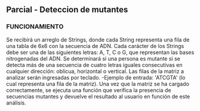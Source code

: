 <h2>Parcial - Deteccion de mutantes</h2>
<h3>FUNCIONAMIENTO</h3>
Se recibirá un arreglo de Strings, donde cada String representa una fila de una tabla de 6x6 con la secuencia de ADN. Cada carácter de los Strings debe ser una de las siguientes letras: A, T, C o G, que representan las bases nitrogenadas del ADN. 
Se determinará si una persona es mutante si se detecta más de una secuencia de cuatro letras iguales consecutivas en cualquier dirección: oblicua, horizontal o vertical.
Las filas de la matriz a analizar serán ingresadas por teclado.
-Ejemplo de entrada: 'ATCGTA' (lo cual representa una fila de la matriz).
Una vez que la matriz se ha cargado correctamente, se ejecuta una función que verifica la presencia de secuencias mutantes y devuelve el resultado al usuario en función de este análisis.

